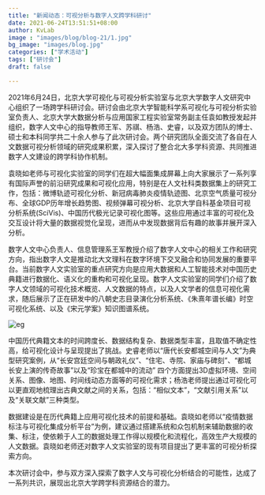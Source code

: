 ```yaml
---
title: "新闻动态：可视分析与数字人文跨学科研讨"
date: 2021-06-24T13:51:51+08:00
author: KvLab
image : "images/blog/blog-21/1.jpg"
bg_image: "images/blog.jpg"
categories: ["学术活动"]
tags: ["研讨会"]
draft: false

---
```


2021年6月24日，北京大学可视化与可视分析实验室与北京大学数字人文研究中心组织了一场跨学科研讨会。研讨会由北京大学智能科学系可视化与可视分析实验室负责人、北京大学大数据分析与应用国家工程实验室常务副主任袁如教授发起并组织，数字人文中心的指导教师王军、苏祺、杨浩、史睿，以及双方团队的博士、硕士和本科同学共二十余人参与了此次研讨会。两个研究团队全面交流了各自在人文数据可视分析领域的研究成果积累，深入探讨了整合北大多学科资源、共同推进数字人文建设的跨学科协作机制。

<!--more-->

袁晓如老师与可视化实验室的同学们在超大幅面集成屏幕上向大家展示了一系列享有国际声誉的前沿研究成果和可视化应用，特别是在人文社科类数据集上的研究工作，包括：微博轨迹可视化分析、新冠病毒肺炎疫情轨迹图、北京空气质量可视分布、全球GDP历年增长趋势图、视频弹幕可视分析、北京大学自科基金项目可视分析系统(SciVis)、中国历代极光记录可视化图等。这些应用通过丰富的可视化及交互设计将大量的数据视觉化呈现，进而从中发现数据背后有趣的故事并展开深入分析。

数字人文中心负责人、信息管理系王军教授介绍了数字人文中心的相关工作和研究方向，指出数字人文是推动北大文理科在数字环境下交叉融合和协同发展的重要平台。当前数字人文实验室的重点研究方向是应用大数据和人工智能技术对中国历史典籍进行数据化、语义化的重构和可视化呈现。数字人文实验室的同学们介绍了数字人文领域的可视化技术概览、人文数据的特点，以及人文学者的信息可视化需求，随后展示了正在研发中的八朝史志目录演化分析系统、《朱熹年谱长编》时空可视化系统、以及《宋元学案》知识图谱系统。

![eg](/images/blog/blog-21/2.jpg)

中国历代典籍文本的时间跨度长、数据结构复杂、数据类型丰富，且取值不确定性高，给可视化设计与呈现提出了挑战。史睿老师以“唐代长安都城空间与人文”为典型研究案例，从“长安宫廷空间与朝政礼仪”、“住宅、寺院、家庙与碑刻”、“都城长安上演的传奇故事”以及“珍宝在都城中的流动” 四个方面提出3D虚拟环境、空间关系、图像、地图、时间线动态方面等的可视化需求；杨浩老师提出通过可视化可以更直观地梳理出古典文献之间的关系，包括：“相似文本”，“文献引用关系”以及“关联文献”三种类型。



数据建设是在历代典籍上应用可视化技术的前提和基础。袁晓如老师以“疫情数据标注与可视化集成分析平台”为例，建议通过搭建系统和众包机制来辅助数据的收集、标注，使依赖于人工的数据处理工作得以规模化和流程化，高效生产大规模的人文数据。袁晓如老师还对数字人文实验室的现有项目提出了更丰富的可视分析探索方向。



本次研讨会中，参与双方深入探索了数字人文与可视化分析结合的可能性，达成了一系列共识，展现出北京大学跨学科资源结合的潜力。